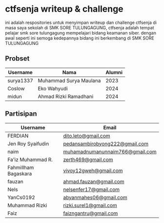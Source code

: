 # ctfsenja writeup & challenge
ini adalah respositories untuk menyimpan writeup dan challenge ctfsenja di masa saya sekolah di SMK SORE TULUNGAGUNG, ctfsenja adalah tempat pelajar smk sore tulungagung mempelajari bidang keamanan siber. dengan awal seperti ini semoga kedepannya bidang ini berkembang di SMK SORE TULUNGAGUNG

## Probset
| Username | Nama | Alumni |
| ---------- | ---- | ----- |
|surya1337 | Muhammad Surya Maulana | 2023 |
|Coslow | Eko Wahyudi | 2024 |
|midun | Ahmad Rizki Ramadhani | 2024 |


## Partisipan 
| Username | Email | 
| ---------- | ---- |
| FERDIAN	| dito.leto@gmail.com |					
| Jen Roy Syaifudin	| pedansambirobyong222@gmail.com |					
| naim |	muhamadnumanunnaim766@gmail.com |					
|	Fa'iz Muhammad R. | zerth469@gmail.com	|				
|	FahmiIlham Bagaskara | vivoy12gweh@gmail.com |					
|	fauzan | ahmad.fauzan@gmail.com |				
|	Nels | nelsenfer17@gmail.com |					
|	YanCs0192 |	abyanmahes06@gmail.com |			
| Muhammad Rizki | rizki.surel1@gmail.com |
| Faiz | faizngantru@gmail.com |

